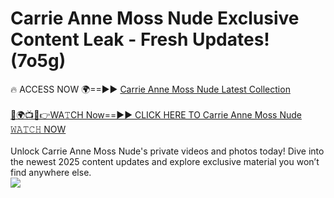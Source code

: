 # Carrie Anne Moss Nude Exclusive Content Leak - Fresh Updates! (7o5g)

🔥 ACCESS NOW 🌍==►► <a href="https://tinyurl.com/yc657z5k" rel="nofollow">Carrie Anne Moss Nude Latest Collection</a>
<br><br>
[🔴🌍📺📱👉WA𝚃CH Now==►► CLICK HERE TO Carrie Anne Moss Nude 𝚆𝙰𝚃𝙲𝙷 NOW](https://tinyurl.com/yc657z5k)
<br><br>
Unlock Carrie Anne Moss Nude's private videos and photos today! Dive into the newest 2025 content updates and explore exclusive material you won’t find anywhere else.
<br>
<a href="https://tinyurl.com/yc657z5k" rel="nofollow" data-target="animated-image.originalLink"><img src="https://camo.githubusercontent.com/8a4f000d20f83aca3bf7ec5f350d767afa0574a8a352519fd8cfa583a6f93a33/68747470733a2f2f692e696d6775722e636f6d2f644a486b345a712e676966" data-canonical-src="https://i.imgur.com/dJHk4Zq.gif" style="max-width: 100%; display: inline-block;" data-target="animated-image.originalImage"></a>
<br>
